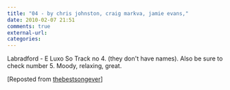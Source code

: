 ```yaml
---
title: "04 - by chris johnston, craig markva, jamie evans,"
date: 2010-02-07 21:51
comments: true
external-url:
categories:
---
```

Labradford - E Luxo So Track no 4. (they don't have names). Also be sure to check number 5. Moody, relaxing, great.

[Reposted from [thebestsongever][1]]

  [1]: http://thebestsongever.soup.io/post/44804252/04-by-chris-johnston-craig-markva-jamie
